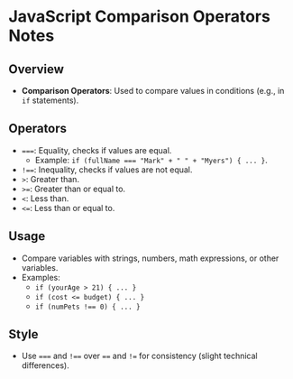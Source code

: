 JavaScript Comparison Operators Notes
=====================================

Overview
--------

-   **Comparison Operators**: Used to compare values in conditions (e.g., in `if` statements).

Operators
---------

-   `===`: Equality, checks if values are equal.
    -   Example: `if (fullName === "Mark" + " " + "Myers") { ... }`.
-   `!==`: Inequality, checks if values are not equal.
-   `>`: Greater than.
-   `>=`: Greater than or equal to.
-   `<`: Less than.
-   `<=`: Less than or equal to.

Usage
-----

-   Compare variables with strings, numbers, math expressions, or other variables.
-   Examples:
    -   `if (yourAge > 21) { ... }`
    -   `if (cost <= budget) { ... }`
    -   `if (numPets !== 0) { ... }`

Style
-----

-   Use `===` and `!==` over `==` and `!=` for consistency (slight technical differences).
